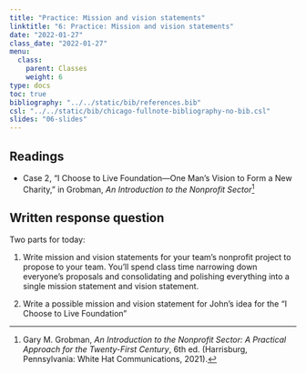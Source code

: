 ```yaml
---
title: "Practice: Mission and vision statements"
linktitle: "6: Practice: Mission and vision statements"
date: "2022-01-27"
class_date: "2022-01-27"
menu:
  class:
    parent: Classes
    weight: 6
type: docs
toc: true
bibliography: "../../static/bib/references.bib"
csl: "../../static/bib/chicago-fullnote-bibliography-no-bib.csl"
slides: "06-slides"
---
```


## Readings

-   <i class="fas fa-book"></i> Case 2, “I Choose to Live Foundation—One Man’s Vision to Form a New Charity,” in Grobman, *An Introduction to the Nonprofit Sector*[^1]

## Written response question

Two parts for today:

1.  Write mission and vision statements for your team’s nonprofit project to propose to your team. You’ll spend class time narrowing down everyone’s proposals and consolidating and polishing everything into a single mission statement and vision statement.

2.  Write a possible mission and vision statement for John’s idea for the “I Choose to Live Foundation”

[^1]: Gary M. Grobman, *An Introduction to the Nonprofit Sector: A Practical Approach for the Twenty-First Century*, 6th ed. (Harrisburg, Pennsylvania: White Hat Communications, 2021).
